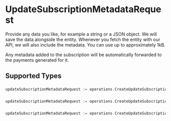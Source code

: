 # UpdateSubscriptionMetadataRequest

Provide any data you like, for example a string or a JSON object. We will save the data alongside the
entity. Whenever you fetch the entity with our API, we will also include the metadata. You can use up to
approximately 1kB.

Any metadata added to the subscription will be automatically forwarded to the payments generated for it.


## Supported Types

### 

```go
updateSubscriptionMetadataRequest := operations.CreateUpdateSubscriptionMetadataRequestStr(string{/* values here */})
```

### 

```go
updateSubscriptionMetadataRequest := operations.CreateUpdateSubscriptionMetadataRequestMapOfAny(map[string]any{/* values here */})
```

### 

```go
updateSubscriptionMetadataRequest := operations.CreateUpdateSubscriptionMetadataRequestArrayOfStr([]string{/* values here */})
```

